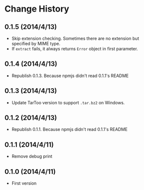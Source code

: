 Change History
=================

## 0.1.5 (2014/4/13)

* Skip extension checking. Sometimes there are no extension but specified by MIME type.
* If `extract` fails, it always returns `Error` object in first parameter.

## 0.1.4 (2014/4/13)

* Republish 0.1.3. Because npmjs didn't read 0.1.1's README

## 0.1.3 (2014/4/13)

* Update TarToo version to support `.tar.bz2` on Windows.

## 0.1.2 (2014/4/13)

* Republish 0.1.1. Because npmjs didn't read 0.1.1's README

## 0.1.1 (2014/4/11)

* Remove debug print

## 0.1.0 (2014/4/11)

* First version
